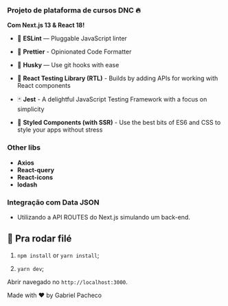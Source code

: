 
### Projeto de plataforma de cursos DNC 🔥



**Com Next.js 13 & React 18!**



- 📏 **ESLint** — Pluggable JavaScript linter

- 💖 **Prettier** - Opinionated Code Formatter

- 🐶 **Husky** — Use git hooks with ease

- 🐙 **React Testing Library (RTL)** - Builds by adding APIs for working with React components

- 🃏 **Jest** - A delightful JavaScript Testing Framework with a focus on simplicity

- 💅 **Styled Components (with SSR)** - Use the best bits of ES6 and CSS to style your apps without stress



### Other libs

- **Axios**
- **React-query**
- **React-icons**
- **lodash**

###  Integração com Data JSON

-  Utilizando a API ROUTES do Next.js simulando um back-end.




## 🚀 Pra rodar filé


1. `npm install` or `yarn install`;

2. `yarn dev`;



Abrir navegado  no `http://localhost:3000`.


Made with ♥ by Gabriel Pacheco
